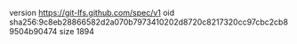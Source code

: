 version https://git-lfs.github.com/spec/v1
oid sha256:9c8eb28866582d2a070b7973410202d8720c8217320cc97cbc2cb89504b90474
size 1894
